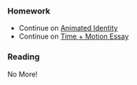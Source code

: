 ### Homework
- Continue on [Animated Identity](/projects/2013-11-13-animated-identity)
- Continue on [Time + Motion Essay](/projects/2013-11-22-tmgd-essay)
 
### Reading
No More!